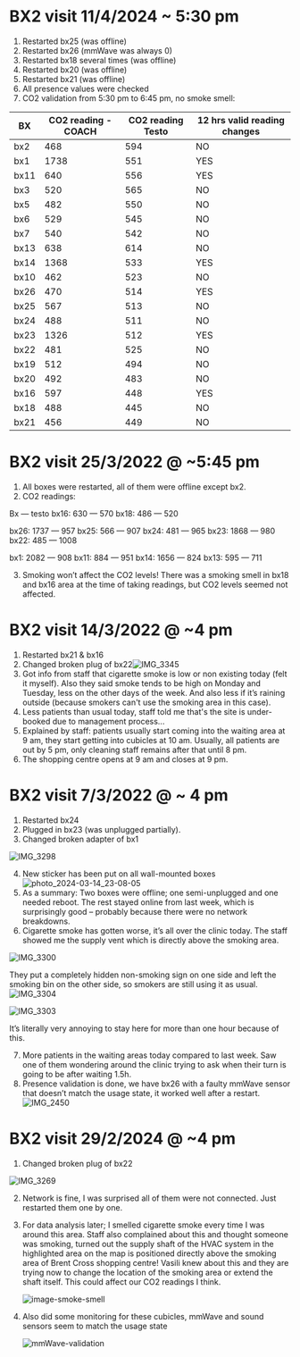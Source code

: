 # BX2 visit 11/4/2024 ~ 5:30 pm

1. Restarted bx25 (was offline)
2. Restarted bx26 (mmWave was always 0)
3. Restarted bx18 several times (was offline)
4. Restarted bx20 (was offline)
5. Restarted bx21 (was offline)
6. All presence values were checked
7. CO2 validation from 5:30 pm to 6:45 pm, no smoke smell:

| BX   | CO2 reading - COACH | CO2 reading Testo | 12 hrs valid reading changes |
| ---- | ------------------- | ----------------- | ---------------------------- |
| bx2  | 468                 | 594               | NO                           |
| bx1  | 1738                | 551               | YES                          |
| bx11 | 640                 | 556               | YES                          |
| bx3  | 520                 | 565               | NO                           |
| bx5  | 482                 | 550               | NO                           |
| bx6  | 529                 | 545               | NO                           |
| bx7  | 540                 | 542               | NO                           |
| bx13 | 638                 | 614               | NO                           |
| bx14 | 1368                | 533               | YES                          |
| bx10 | 462                 | 523               | NO                           |
| bx26 | 470                 | 514               | YES                          |
| bx25 | 567                 | 513               | NO                           |
| bx24 | 488                 | 511               | NO                           |
| bx23 | 1326                | 512               | YES                          |
| bx22 | 481                 | 525               | NO                           |
| bx19 | 512                 | 494               | NO                           |
| bx20 | 492                 | 483               | NO                           |
| bx16 | 597                 | 448               | YES                          |
| bx18 | 488                 | 445               | NO                           |
| bx21 | 456                 | 449               | NO                           |



# BX2 visit 25/3/2022 @ ~5:45 pm

1. All boxes were restarted, all of them were offline except bx2.
2. CO2 readings:

Bx — testo
bx16: 630 — 570
bx18: 486 — 520

bx26: 1737 — 957
bx25: 566 — 907
bx24: 481 — 965
bx23: 1868 — 980
bx22: 485 — 1008

bx1: 2082 — 908
bx11: 884 — 951
bx14: 1656 — 824
bx13: 595 — 711

3. Smoking won’t affect the CO2 levels! There was a smoking smell in bx18  and bx16 area at the time of taking readings, but CO2 levels seemed not affected.



# BX2 visit 14/3/2022 @ ~4 pm

1. Restarted bx21 & bx16
2. Changed broken plug of bx22![IMG_3345](IMG_3345.jpg)
3. Got info from staff that cigarette smoke is low or non existing today (felt it myself). Also they said smoke tends to be high on Monday and Tuesday, less on the other days of the week. And also less if it’s raining outside (because smokers can't use the smoking area in this case).
4. Less patients than usual today, staff told me that's the site is under-booked due to management process...
5. Explained by staff: patients usually start coming into the waiting area at 9 am, they start getting into cubicles at 10 am. Usually, all patients are out by 5 pm, only cleaning staff remains after that until 8 pm.
6. The shopping centre opens at 9 am and closes at 9 pm.



# BX2 visit 7/3/2022 @ ~ 4 pm

1. Restarted bx24
2. Plugged in bx23 (was unplugged partially).
3. Changed broken adapter of bx1

![IMG_3298](IMG_3298.jpg)

4. New sticker has been put on all wall-mounted boxes![photo_2024-03-14_23-08-05](photo_2024-03-14_23-08-05.jpg)
5. As a summary: Two boxes were offline; one semi-unplugged and one needed reboot. The rest stayed online from last week, which is surprisingly good – probably because there were no network breakdowns.
6. Cigarette smoke has gotten worse, it’s all over the clinic today. The staff showed me the supply vent which is directly above the smoking area.

![IMG_3300](IMG_3300.jpg)

They put a completely hidden non-smoking sign on one side and left the smoking bin on the other side, so smokers are still using it as usual.![IMG_3304](IMG_3304.jpg)

![IMG_3303](IMG_3303.jpg)

It’s literally very annoying to stay here for more than one hour because of this.

7. More patients in the waiting areas today compared to last week. Saw one of them wondering around the clinic trying to ask when their turn is going to be after waiting 1.5h.
8. Presence validation is done, we have bx26 with a faulty mmWave sensor that doesn’t match the usage state, it worked well after a restart.![IMG_2450](IMG_2450.jpg)



# BX2 visit 29/2/2024 @ ~4 pm

1. Changed broken plug of bx22

![IMG_3269](IMG_3269.jpg)

2. Network is fine, I was surprised all of them were not connected. Just restarted them one by one.

3. For data analysis later; I smelled cigarette smoke every time I was around this area. Staff also complained about this and thought someone was smoking, turned out the supply shaft of the HVAC system in the highlighted area on the map is positioned directly above the smoking area of Brent Cross shopping centre!
   Vasili knew about this and they are trying now to change the location of the smoking area or extend the shaft itself.
   This could affect our CO2 readings I think.

   ![image-smoke-smell](image-smoke-smell.png)

   

4. Also did some monitoring for these cubicles, mmWave and sound sensors seem to match the usage state
   
   ![mmWave-validation](mmWave-validation.png)